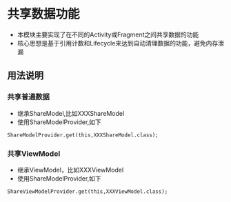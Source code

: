# 共享数据功能
* 本模块主要实现了在不同的Activity或Fragment之间共享数据的功能
* 核心思想是基于引用计数和Lifecycle来达到自动清理数据的功能，避免内存泄漏

## 用法说明
### 共享普通数据
* 继承ShareModel,比如XXXShareModel
* 使用ShareModelProvider,如下
```
ShareModelProvider.get(this,XXXShareModel.class);
```
### 共享ViewModel
* 继承ViewModel，比如XXXViewModel
* 使用ShareModelProvider,如下
```
ShareViewModelProvider.get(this,XXXViewModel.class);
```

